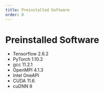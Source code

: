 ```yaml
---
title: Preinstalled Software
order: 8
---
```

# Preinstalled Software
 - Tensorflow 2.6.2
 - PyTorch 1.10.2
 - gcc 11.2.1
 - OpenMPI 4.1.3
 - Intel OneAPI
 - CUDA 11.6
 - cuDNN 8